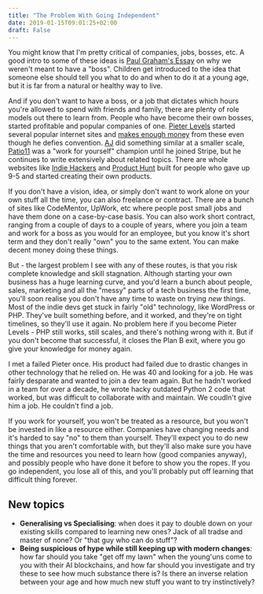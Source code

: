 ```yaml
---
title: "The Problem With Going Independent"
date: 2019-01-15T09:01:25+02:00
draft: False
---
```


You might know that I'm pretty critical of companies, jobs, bosses, etc. A good intro to some of these ideas is [Paul Graham's Essay](http://www.paulgraham.com/boss.html) on why we weren't meant to have a "boss". Children get introduced to the idea that someone else should tell you what to do and when to do it at a young age, but it is far from a natural or healthy way to live.

And if you don't want to have a boss, or a job that dictates which hours you're allowed to spend with friends and family, there are plenty of role models out there to learn from. People who have become their own bosses, started profitable and popular companies of one. [Pieter Levels](https://levels.io/) started several popular internet sites and [makes enough money](http://nomadlist.io/open) from these even though he defies convention. [AJ](https://twitter.com/ajlkn?lang=en) did something similar at a smaller scale, [Patio11](https://twitter.com/patio11) was a "work for yourself" champion until he joined Stripe, but he continues to write extensively about related topics. There are whole websites like [Indie Hackers](https://www.indiehackers.com/) and [Product Hunt](https://www.producthunt.com/) built for people who gave up 9-5 and started creating their own products. 

If you don't have a vision, idea, or simply don't want to work alone on your own stuff all the time, you can also freelance or contract. There are a bunch of sites like CodeMentor, UpWork, etc where people post small jobs and have them done on a case-by-case basis. You can also work short contract, ranging from a couple of days to a couple of years, where you join a team and work for a boss as you would for an employee, but you know it's short term and they don't really "own" you to the same extent. You can make decent money doing these things.

But - the largest problem I see with any of these routes, is that you risk complete knowledge and skill stagnation. Although starting your own business has a huge learning curve, and you'd learn a bunch about people, sales, marketing and all the "messy" parts of a tech business the first time, you'll soon realise you don't have any time to waste on trying *new* things. Most of the indie devs get stuck in fairly "old" technology, like WordPress or PHP. They've built something before, and it worked, and they're on tight timelines, so they'll use it again. No problem here if you become Pieter Levels - PHP still works, still scales, and there's nothing wrong with it. But if you don't become that successful, it closes the Plan B exit, where you go give your knowledge for money again.

I met a failed Pieter once. His product had failed due to drastic changes in other technology that he relied on. He was 40 and looking for a job. He was fairly desparate and wanted to join a dev team again. But he hadn't worked in a team for over a decade, he wrote hacky outdated Python 2 code that worked, but was difficult to collaborate with and maintain. We coudln't give him a job. He couldn't find a job. 

If you work for yourself, you won't be treated as a resource, but you won't be invested in like a resource either. Companies have changing needs and it's harded to say "no" to them than yourself. They'll expect you to do new things that you aren't comfortable with, but they'll also make sure you have the time and resources you need to learn how (good companies anyway), and possibly people who have done it before to show you the ropes. If you go independent, you lose all of this, and you'll probably put off learning that difficult thing forever. 

## New topics

* **Generalising vs Specialising**: when does it pay to double down on your existing skills compared to learning new ones? Jack of all tradse and master of none? Or "that guy who can do stuff"? 
* **Being suspicious of hype while still keeping up with modern changes**: how far should you take "get off my lawn" when the young'uns come to you with their AI blockchains, and how far should you investigate and try these to see how much substance there is? Is there an inverse relation between your age and how much new stuff you want to try instinctively? 


